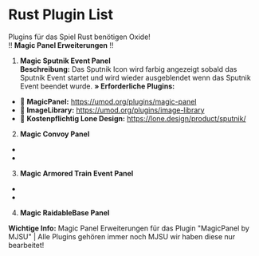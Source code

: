 # Rust Plugin List
Plugins für das Spiel Rust benötigen Oxide!<br/>
:bangbang: **Magic Panel Erweiterungen** :bangbang:<br/>
1. **Magic Sputnik Event Panel**<br/>
**Beschreibung:** Das Sputnik Icon wird farbig angezeigt sobald das Sputnik Event startet und wird wieder ausgeblendet wenn das Sputnik Event beendet wurde.
**» Erforderliche Plugins:**
- :link: **MagicPanel:** https://umod.org/plugins/magic-panel
- :link: **ImageLibrary:** https://umod.org/plugins/image-library
- :link: **Kostenpflichtig Lone Design:** https://lone.design/product/sputnik/<br />
2. **Magic Convoy Panel**<br/>
-
-
3. **Magic Armored Train Event Panel**<br/>
-
-
4. **Magic RaidableBase Panel**<br/>










**Wichtige Info:** Magic Panel Erweiterungen für das Plugin "MagicPanel by MJSU" | Alle Plugins gehören immer noch MJSU wir haben diese nur bearbeitet!
